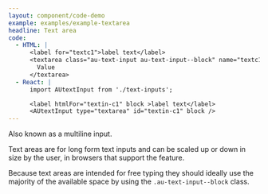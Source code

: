 ```yaml
---
layout: component/code-demo
example: examples/example-textarea
headline: Text area
code:
  - HTML: |
      <label for="textc1">label text</label>
      <textarea class="au-text-input au-text-input--block" name="textc1" id="textc1">
        Value
      </textarea>
  - React: |
      import AUtextInput from './text-inputs';

      <label htmlFor="textin-c1" block >label text</label>
      <AUtextInput type="textarea" id="textin-c1" block />
---
```


Also known as a multiline input.

Text areas are for long form text inputs and can be scaled up or down in size by the user, in browsers that support the feature.

Because text areas are intended for free typing they should ideally use the majority of the available space by using the `.au-text-input--block` class.
